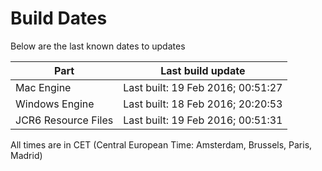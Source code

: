 # Build Dates

Below are the last known dates to updates

Part | Last build update
-----|-----
Mac Engine | Last built: 19 Feb 2016; 00:51:27
Windows Engine | Last built: 18 Feb 2016; 20:20:53
JCR6 Resource Files | Last built: 19 Feb 2016; 00:51:31
All times are in CET (Central European Time: Amsterdam, Brussels, Paris, Madrid)



